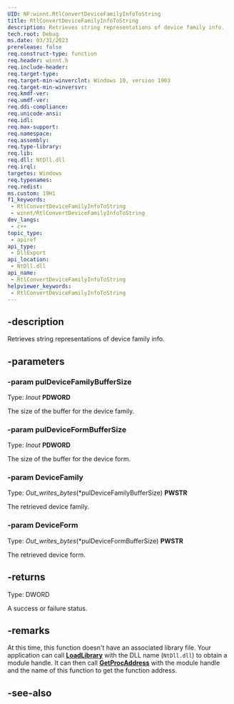 ```yaml
---
UID: NF:winnt.RtlConvertDeviceFamilyInfoToString
title: RtlConvertDeviceFamilyInfoToString
description: Retrieves string representations of device family info.
tech.root: Debug
ms.date: 03/31/2023
prerelease: false
req.construct-type: function
req.header: winnt.h
req.include-header: 
req.target-type: 
req.target-min-winverclnt: Windows 10, version 1903
req.target-min-winversvr: 
req.kmdf-ver: 
req.umdf-ver: 
req.ddi-compliance: 
req.unicode-ansi: 
req.idl: 
req.max-support: 
req.namespace: 
req.assembly: 
req.type-library: 
req.lib: 
req.dll: NtDll.dll
req.irql:
targetos: Windows
req.typenames: 
req.redist: 
ms.custom: 19H1
f1_keywords:
 - RtlConvertDeviceFamilyInfoToString
 - winnt/RtlConvertDeviceFamilyInfoToString
dev_langs:
 - c++
topic_type:
 - apiref
api_type:
 - DllExport
api_location:
 - NtDll.dll
api_name:
 - RtlConvertDeviceFamilyInfoToString
helpviewer_keywords:
 - RtlConvertDeviceFamilyInfoToString
---
```


## -description

Retrieves string representations of device family info.

## -parameters

### -param pulDeviceFamilyBufferSize

Type: _Inout_ **PDWORD**

The size of the buffer for the device family.

### -param pulDeviceFormBufferSize

Type: _Inout_ **PDWORD**

The size of the buffer for the device form.

### -param DeviceFamily

Type: _Out_writes_bytes_(*pulDeviceFamilyBufferSize) **PWSTR**

The retrieved device family.

### -param DeviceForm

Type: _Out_writes_bytes_(*pulDeviceFormBufferSize) **PWSTR**

The retrieved device form.

## -returns

Type: DWORD

A success or failure status.

## -remarks

At this time, this function doesn't have an associated library file. Your application can call [**LoadLibrary**](/windows/win32/api/libloaderapi/nf-libloaderapi-loadlibrarya) with the DLL name (`NtDll.dll`) to obtain a module handle. It can then call [**GetProcAddress**](/windows/win32/api/libloaderapi/nf-libloaderapi-getprocaddress) with the module handle and the name of this function to get the function address.

## -see-also
